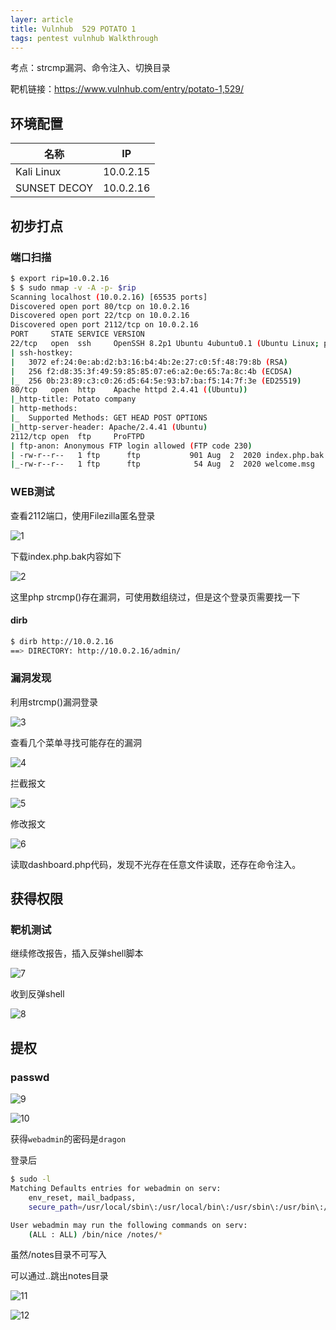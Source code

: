 ```yaml
---
layer: article
title: Vulnhub	529 POTATO 1
tags: pentest vulnhub Walkthrough
---
```

考点：strcmp漏洞、命令注入、切换目录

靶机链接：<https://www.vulnhub.com/entry/potato-1,529/>

## 环境配置

| 名称         | IP        |
| ------------ | --------- |
| Kali Linux   | 10.0.2.15 |
| SUNSET DECOY | 10.0.2.16 |

## 初步打点

### 端口扫描

```bash
$ export rip=10.0.2.16
$ $ sudo nmap -v -A -p- $rip
Scanning localhost (10.0.2.16) [65535 ports]
Discovered open port 80/tcp on 10.0.2.16
Discovered open port 22/tcp on 10.0.2.16
Discovered open port 2112/tcp on 10.0.2.16
PORT     STATE SERVICE VERSION
22/tcp   open  ssh     OpenSSH 8.2p1 Ubuntu 4ubuntu0.1 (Ubuntu Linux; protocol 2.0)
| ssh-hostkey: 
|   3072 ef:24:0e:ab:d2:b3:16:b4:4b:2e:27:c0:5f:48:79:8b (RSA)
|   256 f2:d8:35:3f:49:59:85:85:07:e6:a2:0e:65:7a:8c:4b (ECDSA)
|_  256 0b:23:89:c3:c0:26:d5:64:5e:93:b7:ba:f5:14:7f:3e (ED25519)
80/tcp   open  http    Apache httpd 2.4.41 ((Ubuntu))
|_http-title: Potato company
| http-methods: 
|_  Supported Methods: GET HEAD POST OPTIONS
|_http-server-header: Apache/2.4.41 (Ubuntu)
2112/tcp open  ftp     ProFTPD
| ftp-anon: Anonymous FTP login allowed (FTP code 230)
| -rw-r--r--   1 ftp      ftp           901 Aug  2  2020 index.php.bak
|_-rw-r--r--   1 ftp      ftp            54 Aug  2  2020 welcome.msg

```

### WEB测试

查看2112端口，使用Filezilla匿名登录

![1](https://static.iihack.com/vulnhub/529/1.PNG)

下载index.php.bak内容如下

![2](https://static.iihack.com/vulnhub/529/2.PNG)

这里php strcmp()存在漏洞，可使用数组绕过，但是这个登录页需要找一下

#### dirb


```bash
$ dirb http://10.0.2.16
==> DIRECTORY: http://10.0.2.16/admin/
```



### 漏洞发现

利用strcmp()漏洞登录

![3](https://static.iihack.com/vulnhub/529/3.PNG)

查看几个菜单寻找可能存在的漏洞

![4](https://static.iihack.com/vulnhub/529/4.PNG)

拦截报文

![5](https://static.iihack.com/vulnhub/529/5.PNG)

修改报文

![6](https://static.iihack.com/vulnhub/529/6.PNG)

读取dashboard.php代码，发现不光存在任意文件读取，还存在命令注入。

## 获得权限

### 靶机测试

继续修改报告，插入反弹shell脚本

![7](https://static.iihack.com/vulnhub/529/7.PNG)

收到反弹shell

![8](https://static.iihack.com/vulnhub/529/8.PNG)

## 提权

### passwd

![9](https://static.iihack.com/vulnhub/529/9.PNG)

![10](https://static.iihack.com/vulnhub/529/10.PNG)

获得`webadmin`的密码是`dragon`

登录后

```bash
$ sudo -l
Matching Defaults entries for webadmin on serv:
    env_reset, mail_badpass,
    secure_path=/usr/local/sbin\:/usr/local/bin\:/usr/sbin\:/usr/bin\:/sbin\:/bin\:/snap/bin

User webadmin may run the following commands on serv:
    (ALL : ALL) /bin/nice /notes/*
```

虽然/notes目录不可写入

可以通过..跳出notes目录



![11](https://static.iihack.com/vulnhub/529/11.PNG)

![12](https://static.iihack.com/vulnhub/529/12.PNG)
